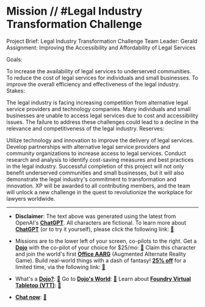# Mission // #Legal Industry Transformation Challenge

Project Brief:
Legal Industry Transformation Challenge
Team Leader: Gerald
Assignment: Improving the Accessibility and Affordability of Legal Services

Goals:

To increase the availability of legal services to underserved communities.
To reduce the cost of legal services for individuals and small businesses.
To improve the overall efficiency and effectiveness of the legal industry.
Stakes:

The legal industry is facing increasing competition from alternative legal service providers and technology companies.
Many individuals and small businesses are unable to access legal services due to cost and accessibility issues.
The failure to address these challenges could lead to a decline in the relevance and competitiveness of the legal industry.
Reserves:

Utilize technology and innovation to improve the delivery of legal services.
Develop partnerships with alternative legal service providers and community organizations to increase access to legal services.
Conduct research and analysis to identify cost-saving measures and best practices in the legal industry.
Successful completion of this project will not only benefit underserved communities and small businesses, but it will also demonstrate the legal industry's commitment to transformation and innovation. XP will be awarded to all contributing members, and the team will unlock a new challenge in the quest to revolutionize the workplace for lawyers worldwide.

---

* **Disclaimer**: The text above was generated using the latest from OpenAI's [**ChatGPT**](https://openai.com/blog/chatgpt/).  All characters are fictional.  To learn more about [**ChatGPT**](https://openai.com/blog/chatgpt/) (or to try it yourself), please click the following link: [:closed_book:](https://openai.com/blog/chatgpt/)

* Missions are to the lower left of your screen, co-pilots to the right. Get a [**Dojo**](https://workmates.live/marketplace) with the co-pilot of your choice for $25/mo: [:green_book:](https://workmates.live/marketplace)  Claim this character and join the world's first [**Office AARG**](https://dojos.world) (Augmented Alternate Reality Game). Build real-world things with a dash of fantasy! [**25% off**](https://blog.workmates.live/deal-on-a-dojo) for a limited time, via the following link: [:green_book:](https://blog.workmates.live/deal-on-a-dojo) 

* What's a [**Dojo?**](https://workdojos.com): [:blue_book:](https://workdojos.com)  Go to [**Dojo's World**](https://dojos.world): [:blue_book:](https://dojos.world)  Learn about [**Foundry Virtual Tabletop (VTT)**](https://foundryvtt.com): [:closed_book:](https://foundryvtt.com/)

* [**Chat now**](https://chat.workmates.live/channel/support): [:ledger:](https://chat.workmates.live/channel/support)